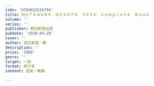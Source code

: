 ```yaml
---
isbn: '9784022516794'
title: ＷＡＴＡＮＡＢＥ　ＭＩＳＡＴＯ　３５ｔｈ　Ｃｏｍｐｌｅｔｅ　Ｂｏｏｋ
volume: ''
series: ''
publisher: 朝日新聞出版
pubdate: '2020-04-20'
cover: ''
author: 渡辺美里／著
description: ''
price: '3000'
genre: ''
target: 一般
format: 単行本
content: 音楽・舞踊

---
```

